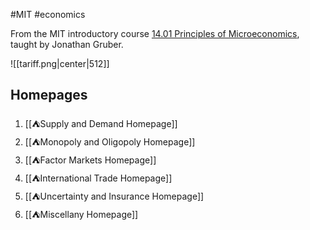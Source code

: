 #MIT #economics 

From the MIT introductory course [14.01 Principles of Microeconomics](http://student.mit.edu/catalog/search.cgi?search=14.01), taught by Jonathan Gruber.

![[tariff.png|center|512]]
## Homepages

1. [[⛺Supply and Demand Homepage]]
2. [[⛺Monopoly and Oligopoly Homepage]]
3. [[⛺Factor Markets Homepage]]
4. [[⛺International Trade Homepage]]
5. [[⛺Uncertainty and Insurance Homepage]]
6. [[⛺Miscellany Homepage]]
